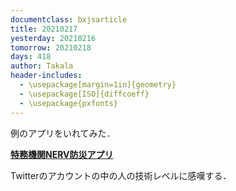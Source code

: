 ```yaml
---
documentclass: bxjsarticle
title: 20210217
yesterday: 20210216
tomorrow: 20210218
days: 418
author: Takala
header-includes:
  - \usepackage[margin=1in]{geometry}
  - \usepackage[ISO]{diffcoeff}
  - \usepackage{pxfonts}
---
```




例のアプリをいれてみた．


**[特務機関NERV防災アプリ](https://nerv.app/)**



Twitterのアカウントの中の人の技術レベルに感嘆する．
